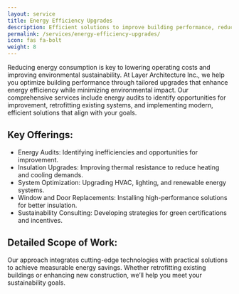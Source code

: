 ```yaml
---
layout: service
title: Energy Efficiency Upgrades
description: Efficient solutions to improve building performance, reduce energy consumption, and lower operational costs.
permalink: /services/energy-efficiency-upgrades/
icon: fas fa-bolt
weight: 8
---
```


Reducing energy consumption is key to lowering operating costs and improving environmental sustainability. At Layer Architecture Inc., we help you optimize building performance through tailored upgrades that enhance energy efficiency while minimizing environmental impact. Our comprehensive services include energy audits to identify opportunities for improvement, retrofitting existing systems, and implementing modern, efficient solutions that align with your goals. 

## Key Offerings:
- Energy Audits: Identifying inefficiencies and opportunities for improvement.
- Insulation Upgrades: Improving thermal resistance to reduce heating and cooling demands.
- System Optimization: Upgrading HVAC, lighting, and renewable energy systems.
- Window and Door Replacements: Installing high-performance solutions for better insulation.
- Sustainability Consulting: Developing strategies for green certifications and incentives.

## Detailed Scope of Work:
Our approach integrates cutting-edge technologies with practical solutions to achieve measurable energy savings. Whether retrofitting existing buildings or enhancing new construction, we’ll help you meet your sustainability goals.